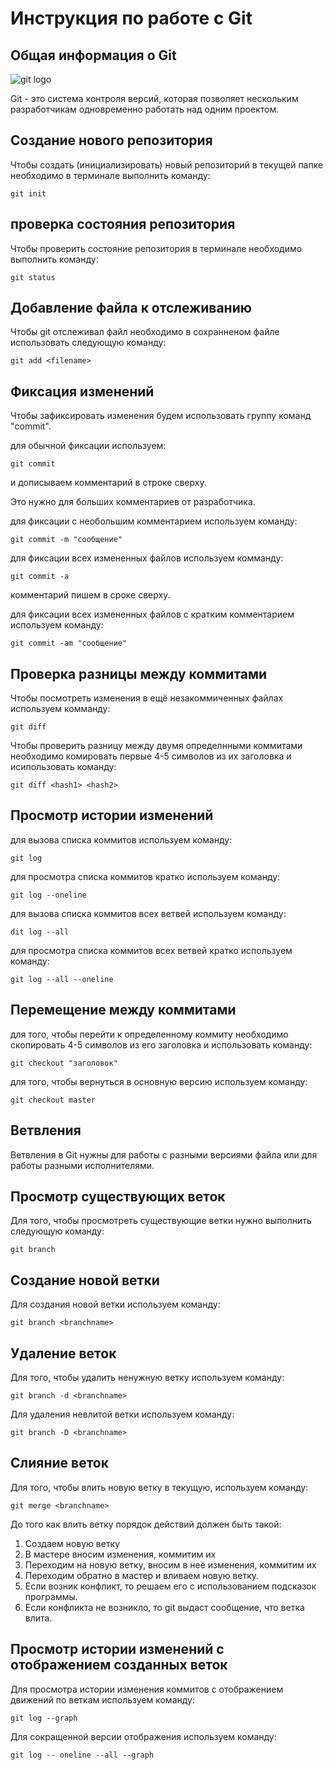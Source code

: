 # **Инструкция по работе с Git**

## Общая информация о Git ##

![git logo](git.jpg)

Git - это система контроля версий, которая позволяет нескольким разработчикам одновременно работать над одним проектом.

## Создание нового репозитория

Чтобы создать (инициализировать) новый репозиторий в текущей папке необходимо в терминале выполнить команду:

    git init

## проверка состояния репозитория
Чтобы проверить состояние репозитория в терминале необходимо выполнить команду:

    git status

## Добавление файла к отслеживанию
Чтобы git отслеживал файл необходимо в сохранненом файле использовать следующую команду:

    git add <filename>

##  Фиксация изменений
Чтобы зафиксировать изменения будем использовать группу команд "commit".

 для обычной фиксации используем:

    git commit

и дописываем комментарий в строке сверху. 

Это нужно для больших комментариев от разработчика.

для фиксации с необольшим комментарием используем команду:

    git commit -m "сообщение"

для фиксации всех измененных файлов используем комманду:

    git commit -a

комментарий пишем в сроке сверху.

для фиксации всех измененных файлов с кратким комментарием используем команду:

    git commit -am "сообщение"

  ## Проверка разницы между коммитами

  Чтобы посмотреть изменения в ещё незакоммиченных файлах используем комманду:

    git diff

Чтобы проверить разницу между двумя определнными коммитами необходимо комировать первые 4-5 символов из их заголовка и исипользовать команду:

    git diff <hash1> <hash2>

## Просмотр истории изменений

для вызова списка коммитов используем команду:

    git log

для просмотра списка коммитов кратко используем команду:

    git log --oneline

для вызова списка коммитов всех ветвей используем команду:

    dit log --all

для просмотра списка коммитов всех ветвей кратко используем команду:

    git log --all --oneline

## Перемещение между коммитами

для того, чтобы перейти к определенному коммиту необходимо скопировать 4-5 символов из его заголовка и использовать команду:

    git checkout "заголовок"

для того, чтобы вернуться в основную версию используем команду:

    git checkout master
    
## Ветвления

Ветвления в Git нужны для работы с разными версиями файла или для работы разными исполнителями.

## Просмотр существующих веток

Для того, чтобы просмотреть существующие ветки нужно выполнить следующую команду:

    git branch
    
## Создание новой ветки
Для создания новой ветки используем команду:

    git branch <branchname>

## Удаление веток

Для того, чтобы удалить ненужную ветку используем команду:

    git branch -d <branchname>

Для удаления невлитой ветки используем команду:

    git branch -D <branchname>

## Слияние веток

Для того, чтобы влить новую ветку в текущую, используем команду:

    git merge <branchname>

До того как влить ветку порядок действий должен быть такой:

1. Создаем новую ветку
2. В мастере вносим изменения, коммитим их
3. Переходим на новую ветку, вносим в неё изменения, коммитим их
4. Переходим обратно в мастер и вливаем новую ветку.
5. Если возник конфликт, то решаем его с использованием подсказок программы.
6. Если конфликта не возникло, то git выдаст сообщение, что ветка влита.

## Просмотр истории изменений с отображением созданных веток

Для просмотра истории изменения коммитов с отображением движений по веткам используем команду:

    git log --graph

Для  сокращенной версии отображения используем команду:

    git log -- oneline --all --graph